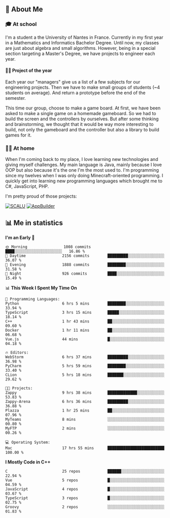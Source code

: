 ## 👀 About Me

### 🎓 At school

I'm a student a the University of Nantes in France. Currently in my first year in a Mathematics and Informatics Bachelor Degree. Until now, my classes are just about algebra and small algorithms. However, being in a special section targeting a Master's Degree, we have projects to engineer each year. 

#### 🔧🔬 Project of the year

Each year our "managers" give us a list of a few subjects for our engineering projects. Then we have to make small groups of students (~4 students on average). And return a prototype before the end of the semester.

This time our group, choose to make a game board. At first, we have been asked to make a single game on a homemade gameboard. So we had to build the screen and the controllers by ourselves. 
But after some thinking and brainstorming, we thought that it would be way more interesting to build, not only the gameboard and the controller but also a library to build games for it.

### 👨‍💻 At home

When I'm coming back to my place, I love learning new technologies and giving myself challenges. My main language is Java, mainly because I love OOP but also because it's the one I'm the most used to. I'm programming since my twelves when I was only doing Minecraft-oriented programming.  I quickly get into learning new programming languages which brought me to C#, JavaScript, PHP. 

I'm pretty proud of those projects:

[![SCALU](https://github-readme-stats.vercel.app/api/pin?username=renardfute&repo=SCALU)](https://github.com/renardfute/scalu)
[![AppBuilder](https://github-readme-stats.vercel.app/api/pin?username=pulsedev2&repo=AppBuilder)](https://github.com/pulsedev2/AppBuilder)

## 📊 Me in statistics
<!--START_SECTION:waka-->
**I'm an Early 🐤** 

```text
🌞 Morning                1008 commits        ████░░░░░░░░░░░░░░░░░░░░░   16.86 % 
🌆 Daytime                2156 commits        █████████░░░░░░░░░░░░░░░░   36.07 % 
🌃 Evening                1888 commits        ████████░░░░░░░░░░░░░░░░░   31.58 % 
🌙 Night                  926 commits         ████░░░░░░░░░░░░░░░░░░░░░   15.49 % 
```


📊 **This Week I Spent My Time On** 

```text
💬 Programming Languages: 
Python                   6 hrs 5 mins        ████████░░░░░░░░░░░░░░░░░   33.94 % 
TypeScript               3 hrs 15 mins       █████░░░░░░░░░░░░░░░░░░░░   18.14 % 
C++                      1 hr 43 mins        ██░░░░░░░░░░░░░░░░░░░░░░░   09.60 % 
Docker                   1 hr 11 mins        ██░░░░░░░░░░░░░░░░░░░░░░░   06.68 % 
Vue.js                   44 mins             █░░░░░░░░░░░░░░░░░░░░░░░░   04.18 % 

🔥 Editors: 
WebStorm                 6 hrs 37 mins       █████████░░░░░░░░░░░░░░░░   36.98 % 
PyCharm                  5 hrs 59 mins       ████████░░░░░░░░░░░░░░░░░   33.40 % 
CLion                    5 hrs 18 mins       ███████░░░░░░░░░░░░░░░░░░   29.62 % 

🐱‍💻 Projects: 
Zappy                    9 hrs 38 mins       █████████████░░░░░░░░░░░░   53.83 % 
Zappy-Arena              6 hrs 36 mins       █████████░░░░░░░░░░░░░░░░   36.88 % 
Plazza                   1 hr 25 mins        ██░░░░░░░░░░░░░░░░░░░░░░░   07.96 % 
MyTeams                  8 mins              ░░░░░░░░░░░░░░░░░░░░░░░░░   00.80 % 
MyFTP                    2 mins              ░░░░░░░░░░░░░░░░░░░░░░░░░   00.26 % 

💻 Operating System: 
Mac                      17 hrs 55 mins      █████████████████████████   100.00 % 
```

**I Mostly Code in C++** 

```text
C                        25 repos            ██████░░░░░░░░░░░░░░░░░░░   22.94 % 
Vue                      5 repos             █░░░░░░░░░░░░░░░░░░░░░░░░   04.59 % 
JavaScript               4 repos             █░░░░░░░░░░░░░░░░░░░░░░░░   03.67 % 
TypeScript               3 repos             █░░░░░░░░░░░░░░░░░░░░░░░░   02.75 % 
Groovy                   2 repos             ░░░░░░░░░░░░░░░░░░░░░░░░░   01.83 % 
```




<!--END_SECTION:waka-->
